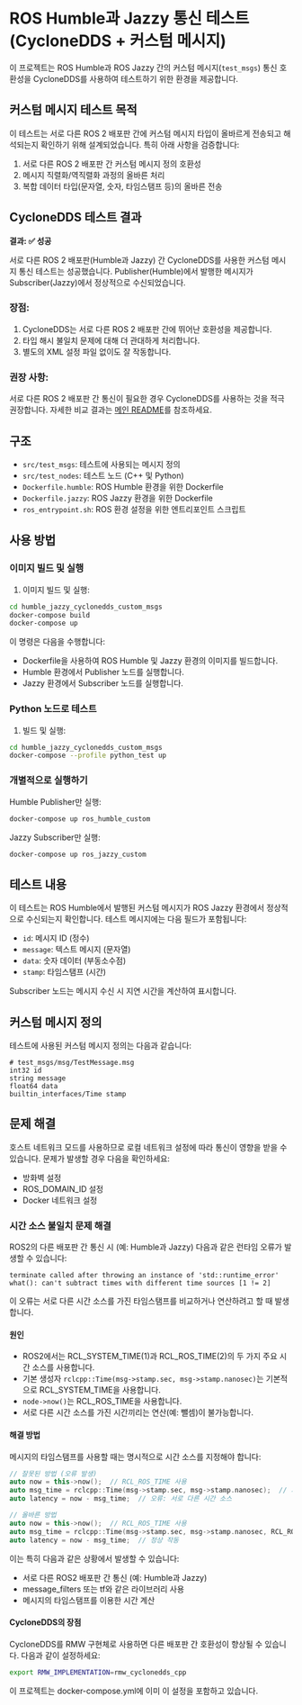 # ROS Humble과 Jazzy 통신 테스트 (CycloneDDS + 커스텀 메시지)

이 프로젝트는 ROS Humble과 ROS Jazzy 간의 커스텀 메시지(`test_msgs`) 통신 호환성을 CycloneDDS를 사용하여 테스트하기 위한 환경을 제공합니다.

## 커스텀 메시지 테스트 목적

이 테스트는 서로 다른 ROS 2 배포판 간에 커스텀 메시지 타입이 올바르게 전송되고 해석되는지 확인하기 위해 설계되었습니다. 특히 아래 사항을 검증합니다:

1. 서로 다른 ROS 2 배포판 간 커스텀 메시지 정의 호환성
2. 메시지 직렬화/역직렬화 과정의 올바른 처리
3. 복합 데이터 타입(문자열, 숫자, 타임스탬프 등)의 올바른 전송

## CycloneDDS 테스트 결과

**결과: ✅ 성공**

서로 다른 ROS 2 배포판(Humble과 Jazzy) 간 CycloneDDS를 사용한 커스텀 메시지 통신 테스트는 성공했습니다.
Publisher(Humble)에서 발행한 메시지가 Subscriber(Jazzy)에서 정상적으로 수신되었습니다.

### 장점:
1. CycloneDDS는 서로 다른 ROS 2 배포판 간에 뛰어난 호환성을 제공합니다.
2. 타입 해시 불일치 문제에 대해 더 관대하게 처리합니다.
3. 별도의 XML 설정 파일 없이도 잘 작동합니다.

### 권장 사항:
서로 다른 ROS 2 배포판 간 통신이 필요한 경우 CycloneDDS를 사용하는 것을 적극 권장합니다.
자세한 비교 결과는 [메인 README](../README.md)를 참조하세요.

## 구조

- `src/test_msgs`: 테스트에 사용되는 메시지 정의
- `src/test_nodes`: 테스트 노드 (C++ 및 Python)
- `Dockerfile.humble`: ROS Humble 환경을 위한 Dockerfile
- `Dockerfile.jazzy`: ROS Jazzy 환경을 위한 Dockerfile
- `ros_entrypoint.sh`: ROS 환경 설정을 위한 엔트리포인트 스크립트

## 사용 방법

### 이미지 빌드 및 실행

1. 이미지 빌드 및 실행:
```bash
cd humble_jazzy_cyclonedds_custom_msgs
docker-compose build
docker-compose up
```

이 명령은 다음을 수행합니다:
- Dockerfile을 사용하여 ROS Humble 및 Jazzy 환경의 이미지를 빌드합니다.
- Humble 환경에서 Publisher 노드를 실행합니다.
- Jazzy 환경에서 Subscriber 노드를 실행합니다.

### Python 노드로 테스트

1. 빌드 및 실행:
```bash
cd humble_jazzy_cyclonedds_custom_msgs
docker-compose --profile python_test up
```

### 개별적으로 실행하기

Humble Publisher만 실행:
```bash
docker-compose up ros_humble_custom
```

Jazzy Subscriber만 실행:
```bash
docker-compose up ros_jazzy_custom
```

## 테스트 내용

이 테스트는 ROS Humble에서 발행된 커스텀 메시지가 ROS Jazzy 환경에서 정상적으로 수신되는지 확인합니다.
테스트 메시지에는 다음 필드가 포함됩니다:
- `id`: 메시지 ID (정수)
- `message`: 텍스트 메시지 (문자열)
- `data`: 숫자 데이터 (부동소수점)
- `stamp`: 타임스탬프 (시간)

Subscriber 노드는 메시지 수신 시 지연 시간을 계산하여 표시합니다.

## 커스텀 메시지 정의

테스트에 사용된 커스텀 메시지 정의는 다음과 같습니다:

```
# test_msgs/msg/TestMessage.msg
int32 id
string message
float64 data
builtin_interfaces/Time stamp
```

## 문제 해결

호스트 네트워크 모드를 사용하므로 로컬 네트워크 설정에 따라 통신이 영향을 받을 수 있습니다.
문제가 발생할 경우 다음을 확인하세요:
- 방화벽 설정
- ROS_DOMAIN_ID 설정
- Docker 네트워크 설정 

### 시간 소스 불일치 문제 해결

ROS2의 다른 배포판 간 통신 시 (예: Humble과 Jazzy) 다음과 같은 런타임 오류가 발생할 수 있습니다:
```
terminate called after throwing an instance of 'std::runtime_error'
what(): can't subtract times with different time sources [1 != 2]
```

이 오류는 서로 다른 시간 소스를 가진 타임스탬프를 비교하거나 연산하려고 할 때 발생합니다.

#### 원인
- ROS2에서는 RCL_SYSTEM_TIME(1)과 RCL_ROS_TIME(2)의 두 가지 주요 시간 소스를 사용합니다.
- 기본 생성자 `rclcpp::Time(msg->stamp.sec, msg->stamp.nanosec)`는 기본적으로 RCL_SYSTEM_TIME을 사용합니다.
- `node->now()`는 RCL_ROS_TIME을 사용합니다.
- 서로 다른 시간 소스를 가진 시간끼리는 연산(예: 뺄셈)이 불가능합니다.

#### 해결 방법
메시지의 타임스탬프를 사용할 때는 명시적으로 시간 소스를 지정해야 합니다:

```cpp
// 잘못된 방법 (오류 발생)
auto now = this->now();  // RCL_ROS_TIME 사용
auto msg_time = rclcpp::Time(msg->stamp.sec, msg->stamp.nanosec);  // 기본값 RCL_SYSTEM_TIME 사용
auto latency = now - msg_time;  // 오류: 서로 다른 시간 소스

// 올바른 방법
auto now = this->now();  // RCL_ROS_TIME 사용
auto msg_time = rclcpp::Time(msg->stamp.sec, msg->stamp.nanosec, RCL_ROS_TIME);  // 명시적으로 RCL_ROS_TIME 지정
auto latency = now - msg_time;  // 정상 작동
```

이는 특히 다음과 같은 상황에서 발생할 수 있습니다:
- 서로 다른 ROS2 배포판 간 통신 (예: Humble과 Jazzy)
- message_filters 또는 tf와 같은 라이브러리 사용
- 메시지의 타임스탬프를 이용한 시간 계산

#### CycloneDDS의 장점
CycloneDDS를 RMW 구현체로 사용하면 다른 배포판 간 호환성이 향상될 수 있습니다. 다음과 같이 설정하세요:
```bash
export RMW_IMPLEMENTATION=rmw_cyclonedds_cpp
```

이 프로젝트는 docker-compose.yml에 이미 이 설정을 포함하고 있습니다. 